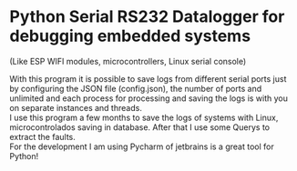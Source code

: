# Python Serial RS232 Datalogger for debugging embedded systems 
(Like ESP WIFI modules, microcontrollers, Linux serial console)

<space><space><space><space><space><space><space>With this program it is possible to save logs from different serial 
ports just by configuring the JSON file (config.json), the number of ports and 
unlimited and each process for processing and saving the logs is with 
you on separate instances and threads.<br/>
<space><space><space><space><space><space><space>I use this program a few months to save the logs of systems with Linux, 
microcontrolados saving in database. 
   After that I use some Querys to extract the faults.<br/>
<space><space><space><space><space><space><space> For the development 
I am using Pycharm of jetbrains is a great tool for Python!
   

   
